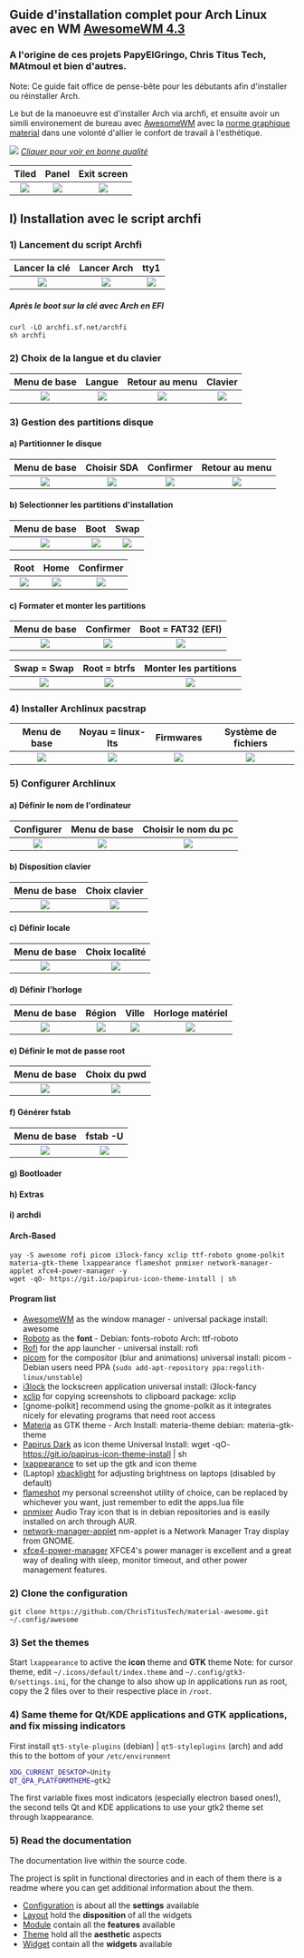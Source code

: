 ## Guide d'installation complet pour Arch Linux avec en WM [AwesomeWM 4.3](https://awesomewm.org/)
### A l'origine de ces projets PapyElGringo, Chris Titus Tech, MAtmoul et bien d'autres.

Note: Ce guide fait office de pense-bête pour les débutants afin d'installer ou réinstaller Arch.

Le but de la manoeuvre est d'installer Arch via archfi, et ensuite avoir un simili environement de bureau avec [AwesomeWM](https://awesomewm.org/) avec la [norme graphique material](https://material.io) dans une volonté d'allier le confort de travail à l'esthétique.

[![](./theme/PapyElGringo-theme/demo.gif?raw=true)](https://www.reddit.com/r/unixporn/comments/anp51q/awesome_material_awesome_workflow/)
*[Cliquer pour voir en bonne qualité](https://www.reddit.com/r/unixporn/comments/anp51q/awesome_material_awesome_workflow/)*

| Tiled         | Panel         | Exit screen   |
|:-------------:|:-------------:|:-------------:|
|![](https://i.imgur.com/fELCtep.png)|![](https://i.imgur.com/7IthpQS.png)|![](https://i.imgur.com/rcKOLYQ.png)|


## I) Installation avec le script archfi

### 1) Lancement du script Archfi

| Lancer la clé | Lancer Arch   | tty1   |
|:-------------:|:-------------:|:-------------:|
|![](https://i.vgy.me/trAsRK.png)|![](https://i.vgy.me/xb5izX.png)|![](https://i.vgy.me/QlzrmF.png)|


##### Après le boot sur la clé avec Arch en EFI

```
curl -LO archfi.sf.net/archfi
sh archfi
```

### 2) Choix de la langue et du clavier

| Menu de  base | Langue        | Retour au menu       | Clavier       |
|:-------------:|:-------------:|:--------------------:|:-------------:|
|![](https://i.vgy.me/akWuSX.png)|![](https://i.vgy.me/w4d9Gv.png)|![](https://i.vgy.me/ds0d9H.png)|![](https://i.vgy.me/Ce7DUL.png)

### 3) Gestion des partitions disque

#### a) Partitionner le disque

| Menu de  base | Choisir SDA        | Confirmer       | Retour au menu      |
|:-------------:|:------------------:|:---------------:|:-------------------:|
|![](https://i.vgy.me/BBGsjK.png)|![](https://i.vgy.me/JvFjr9.png)|![](https://i.vgy.me/QezmTx.png)|![](https://i.vgy.me/n1ZjjC.png)

#### b) Selectionner les partitions d'installation

| Menu de  base | Boot          | Swap       |
|:-------------:|:-------------:|:----------:|
|![](https://i.vgy.me/uVBBxV.png)|![](https://i.vgy.me/ifB8mK.png)|![](https://i.vgy.me/XvZphn.png)|![](https://i.vgy.me/tuUDGk.png)

| Root      | Home      | Confirmer |
|:---------:|:---------:|:---------:|
|![](https://i.vgy.me/tuUDGk.png)|![](https://i.vgy.me/CfYEaQ.png)|![](https://i.vgy.me/NKcAlN.png)

#### c) Formater et monter les partitions

| Menu de  base | Confirmer          | Boot = FAT32 (EFI) |
|:-------------:|:------------------:|:------------------:|
|![](https://i.vgy.me/yDyLa4.png)|![](https://i.vgy.me/wG3dqX.png)|![](https://i.vgy.me/5OU7JT.png)

| Swap = Swap   | Root = btrfs       | Monter les partitions |
|:-------------:|:------------------:|:---------------------:|
|![](https://i.vgy.me/42ZHTY.png)|![](https://i.vgy.me/QL6QZW.png)|![](https://i.vgy.me/zDe03H.png)

### 4) Installer Archlinux pacstrap

| Menu de  base | Noyau =  linux-lts | Firmwares       | Système de fichiers |
|:-------------:|:------------------:|:---------------:|:-------------------:|
|![](https://i.vgy.me/93K8at.png)|![](https://i.vgy.me/ottSLt.png)|![](https://i.vgy.me/LS755B.png)|![](https://i.vgy.me/JcPGpu.png)

### 5) Configurer Archlinux

#### a) Définir le nom de l'ordinateur

| Configurer    | Menu de  base      | Choisir le nom du pc |
|:-------------:|:------------------:|:--------------------:|
|![](https://i.vgy.me/jrwPWO.png)|![](https://i.vgy.me/2XWJaU.png)|![](https://i.vgy.me/xW6nqN.png)

#### b) Disposition clavier

| Menu de  base | Choix clavier      |
|:-------------:|:------------------:|
|![](https://i.vgy.me/TJGTHd.png)|![](https://i.vgy.me/d4n2NA.png)

#### c) Définir locale

| Menu de  base | Choix localité     |
|:-------------:|:------------------:|
|![](https://i.vgy.me/FvdefQ.png)|![](https://i.vgy.me/jLXOLk.png)

#### d) Définir l'horloge

| Menu de  base | Région             | Ville      | Horloge matériel |
|:-------------:|:------------------:|:----------:|:-------------------:|
|![](https://i.vgy.me/EwXKmo.png)|![](https://i.vgy.me/JqCdEK.png)|![](https://i.vgy.me/BEU4wx.png)|![](https://i.vgy.me/wdv55g.pngg)

#### e) Définir le mot de passe root

| Menu de  base | Choix du pwd     |
|:-------------:|:------------------:|
|![](https://i.vgy.me/tZP29t.png)|![](https://i.vgy.me/NY1hoU.png)

#### f) Générer fstab

| Menu de  base | fstab -U     |
|:-------------:|:------------------:|
|![](https://i.vgy.me/2Y5Vnq.png)|![](https://i.vgy.me/uctxpr.png)

#### g) Bootloader

#### h) Extras

#### i) archdi

#### Arch-Based

```
yay -S awesome rofi picom i3lock-fancy xclip ttf-roboto gnome-polkit materia-gtk-theme lxappearance flameshot pnmixer network-manager-applet xfce4-power-manager -y
wget -qO- https://git.io/papirus-icon-theme-install | sh
```

#### Program list

- [AwesomeWM](https://awesomewm.org/) as the window manager - universal package install: awesome
- [Roboto](https://fonts.google.com/specimen/Roboto) as the **font** - Debian: fonts-roboto Arch: ttf-roboto
- [Rofi](https://github.com/DaveDavenport/rofi) for the app launcher - universal install: rofi
- [picom](https://github.com/yshui/picom) for the compositor (blur and animations) universal install: picom - Debian users need PPA (`sudo add-apt-repository ppa:regolith-linux/unstable`)
- [i3lock](https://github.com/meskarune/i3lock-fancy) the lockscreen application universal install: i3lock-fancy
- [xclip](https://github.com/astrand/xclip) for copying screenshots to clipboard package: xclip
- [gnome-polkit] recommend using the gnome-polkit as it integrates nicely for elevating programs that need root access
- [Materia](https://github.com/nana-4/materia-theme) as GTK theme - Arch Install: materia-theme debian: materia-gtk-theme
- [Papirus Dark](https://github.com/PapirusDevelopmentTeam/papirus-icon-theme) as icon theme Universal Install: wget -qO- https://git.io/papirus-icon-theme-install | sh
- [lxappearance](https://sourceforge.net/projects/lxde/files/LXAppearance/) to set up the gtk and icon theme
- (Laptop) [xbacklight](https://www.x.org/archive/X11R7.5/doc/man/man1/xbacklight.1.html) for adjusting brightness on laptops (disabled by default)
- [flameshot](https://flameshot.js.org/#/) my personal screenshot utility of choice, can be replaced by whichever you want, just remember to edit the apps.lua file
- [pnmixer](https://github.com/nicklan/pnmixer) Audio Tray icon that is in debian repositories and is easily installed on arch through AUR.
- [network-manager-applet](https://gitlab.gnome.org/GNOME/network-manager-applet) nm-applet is a Network Manager Tray display from GNOME.
- [xfce4-power-manager](https://docs.xfce.org/xfce/xfce4-power-manager/start) XFCE4's power manager is excellent and a great way of dealing with sleep, monitor timeout, and other power management features.

### 2) Clone the configuration

```
git clone https://github.com/ChrisTitusTech/material-awesome.git ~/.config/awesome
```

### 3) Set the themes

Start `lxappearance` to active the **icon** theme and **GTK** theme
Note: for cursor theme, edit `~/.icons/default/index.theme` and `~/.config/gtk3-0/settings.ini`, for the change to also show up in applications run as root, copy the 2 files over to their respective place in `/root`.

### 4) Same theme for Qt/KDE applications and GTK applications, and fix missing indicators

First install `qt5-style-plugins` (debian) | `qt5-styleplugins` (arch) and add this to the bottom of your `/etc/environment`

```bash
XDG_CURRENT_DESKTOP=Unity
QT_QPA_PLATFORMTHEME=gtk2
```

The first variable fixes most indicators (especially electron based ones!), the second tells Qt and KDE applications to use your gtk2 theme set through lxappearance.

### 5) Read the documentation

The documentation live within the source code.

The project is split in functional directories and in each of them there is a readme where you can get additional information about the them.

* [Configuration](./configuration) is about all the **settings** available
* [Layout](./layout) hold the **disposition** of all the widgets
* [Module](./module) contain all the **features** available
* [Theme](./theme) hold all the **aesthetic** aspects
* [Widget](./widget) contain all the **widgets** available
